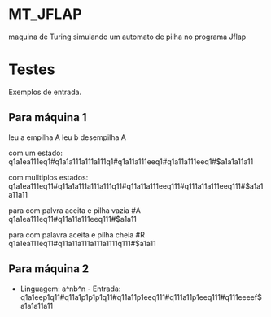 # MT_JFLAP
maquina de Turing simulando um automato de pilha no programa Jflap

# Testes
Exemplos de entrada.

## Para máquina 1

leu a empilha A leu b desempilha A

com um estado:
q1a1ea111eq1#q1a1a111a111a111q1#q1a11a111eeq1#q1a11a111eeq1#$a1a1a11a11

com mulltiplos estados:
q1a1ea111eq11#q11a1a111a111a111q11#q11a11a111eeq111#q111a11a111eeq111#$a1a1a11a11

para com palvra aceita e pilha vazia #A
q1a1ea111eq11#q11a11a111eeq111#$a1a11 

para com palavra aceita e pilha cheia #R
q1a1ea111eq11#q11a11a111a111a1111q111#$a1a11


## Para máquina 2

* Linguagem: a^nb^n - Entrada: q1a1eep1q11#q11a1p1p1p1q11#q11a11p1eeq111#q111a11p1eeq111#q111eeeef$a1a1a11a11
